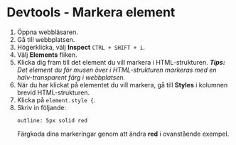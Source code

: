 # Devtools - Markera element

1. Öppna webbläsaren.
1. Gå till webbplatsen.
1. Högerklicka, välj **Inspect** ```CTRL + SHIFT + i```.
1. Välj **Elements** fliken.
1. Klicka dig fram till det element du vill markera i HTML-strukturen.
    _**Tips:** Det element du för musen över i HTML-strukturen markeras med en halv-transparent färg i webbplatsen._
1. När du har klickat på elementet du vill markera, gå till **Styles** i kolumnen brevid HTML-strukturen.
1. Klicka på ```element.style {```.
1. Skriv in följande:
    ```
    outline: 5px solid red
    ```
    Färgkoda dina markeringar genom att ändra **red** i ovanstående exempel.
